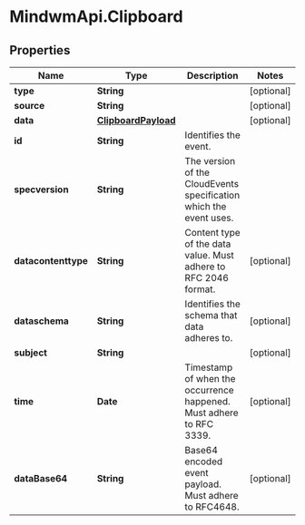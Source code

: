 # MindwmApi.Clipboard

## Properties

Name | Type | Description | Notes
------------ | ------------- | ------------- | -------------
**type** | **String** |  | [optional] 
**source** | **String** |  | [optional] 
**data** | [**ClipboardPayload**](ClipboardPayload.md) |  | [optional] 
**id** | **String** | Identifies the event. | 
**specversion** | **String** | The version of the CloudEvents specification which the event uses. | 
**datacontenttype** | **String** | Content type of the data value. Must adhere to RFC 2046 format. | [optional] 
**dataschema** | **String** | Identifies the schema that data adheres to. | [optional] 
**subject** | **String** |  | [optional] 
**time** | **Date** | Timestamp of when the occurrence happened. Must adhere to RFC 3339. | [optional] 
**dataBase64** | **String** | Base64 encoded event payload. Must adhere to RFC4648. | [optional] 


